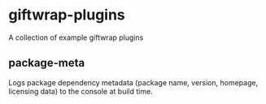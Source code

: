 giftwrap-plugins
================
A collection of example giftwrap plugins

package-meta
------------
Logs package dependency metadata (package name, version, homepage, licensing data) to the console at build time.
